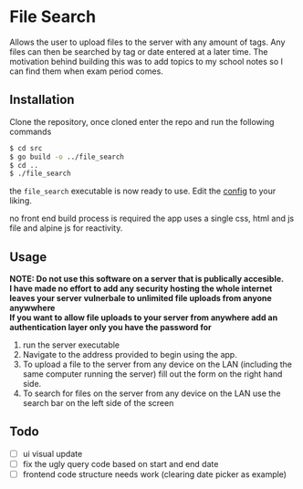 # File Search
Allows the user to upload files to the server with any amount of tags. Any files can then be searched by tag or date entered at a later time. The motivation behind building this was to add topics to my school notes so I can find them when exam period comes.

## Installation


Clone the repository, once cloned enter the repo and run the following commands
```sh
$ cd src
$ go build -o ../file_search
$ cd ..
$ ./file_search
```

the `file_search` executable is now ready to use. Edit the [config](./config.toml) to your liking.

no front end build process is required the app uses a single css, html and js file and alpine js for reactivity.

## Usage
**NOTE: Do not use this software on a server that is publically accesible.**\
**I have made no effort to add any security hosting the whole internet leaves your server vulnerbale to unlimited file uploads from anyone anywwhere**\
**If you want to allow file uploads to your server from anywhere add an authentication layer only you have the password for**

1. run the server executable
2. Navigate to the address provided to begin using the app.
3. To upload a file to the server from any device on the LAN (including the same computer running the server) fill out the form
on the right hand side.
4. To search for files on the server from any device on the LAN use the search bar on the left side of the screen

## Todo
- [ ] ui visual update
- [ ] fix the ugly query code based on start and end date
- [ ] frontend code structure needs work (clearing date picker as example)